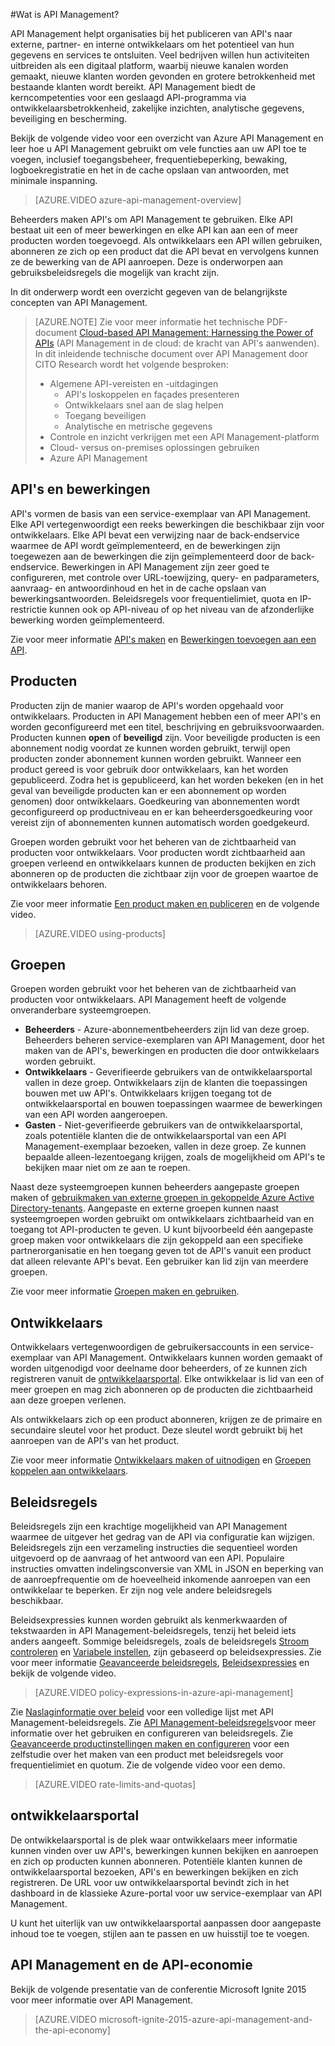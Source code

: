 <properties 
    pageTitle="Belangrijke concepten van API Management" 
    description="Meer informatie over API's, producten, rollen, groepen en andere belangrijke concepten van API Management." 
    services="api-management" 
    documentationCenter="" 
    authors="steved0x" 
    manager="erikre" 
    editor=""/>

<tags 
    ms.service="api-management" 
    ms.workload="mobile" 
    ms.tgt_pltfrm="na" 
    ms.devlang="na" 
    ms.topic="hero-article" 
    ms.date="08/09/2016" 
    ms.author="sdanie"/>

#Wat is API Management?

API Management helpt organisaties bij het publiceren van API's naar externe, partner- en interne ontwikkelaars om het potentieel van hun gegevens en services te ontsluiten. Veel bedrijven willen hun activiteiten uitbreiden als een digitaal platform, waarbij nieuwe kanalen worden gemaakt, nieuwe klanten worden gevonden en grotere betrokkenheid met bestaande klanten wordt bereikt. API Management biedt de kerncompetenties voor een geslaagd API-programma via ontwikkelaarsbetrokkenheid, zakelijke inzichten, analytische gegevens, beveiliging en bescherming.

Bekijk de volgende video voor een overzicht van Azure API Management en leer hoe u API Management gebruikt om vele functies aan uw API toe te voegen, inclusief toegangsbeheer, frequentiebeperking, bewaking, logboekregistratie en het in de cache opslaan van antwoorden, met minimale inspanning.

> [AZURE.VIDEO azure-api-management-overview]

Beheerders maken API's om API Management te gebruiken. Elke API bestaat uit een of meer bewerkingen en elke API kan aan een of meer producten worden toegevoegd. Als ontwikkelaars een API willen gebruiken, abonneren ze zich op een product dat die API bevat en vervolgens kunnen ze de bewerking van de API aanroepen. Deze is onderworpen aan gebruiksbeleidsregels die mogelijk van kracht zijn.

In dit onderwerp wordt een overzicht gegeven van de belangrijkste concepten van API Management.

>[AZURE.NOTE] Zie voor meer informatie het technische PDF-document [Cloud-based API Management: Harnessing the Power of APIs](http://j.mp/ms-apim-whitepaper) (API Management in de cloud: de kracht van API's aanwenden). In dit inleidende technische document over API Management door CITO Research wordt het volgende besproken: 
>
> - Algemene API-vereisten en -uitdagingen
>     - API's loskoppelen en façades presenteren
>     - Ontwikkelaars snel aan de slag helpen
>     - Toegang beveiligen
>     - Analytische en metrische gegevens
> - Controle en inzicht verkrijgen met een API Management-platform
> - Cloud- versus on-premises oplossingen gebruiken
> - Azure API Management

## <a name="apis"> </a>API's en bewerkingen

API's vormen de basis van een service-exemplaar van API Management. Elke API vertegenwoordigt een reeks bewerkingen die beschikbaar zijn voor ontwikkelaars. Elke API bevat een verwijzing naar de back-endservice waarmee de API wordt geïmplementeerd, en de bewerkingen zijn toegewezen aan de bewerkingen die zijn geïmplementeerd door de back-endservice. Bewerkingen in API Management zijn zeer goed te configureren, met controle over URL-toewijzing, query- en padparameters, aanvraag- en antwoordinhoud en het in de cache opslaan van bewerkingsantwoorden. Beleidsregels voor frequentielimiet, quota en IP-restrictie kunnen ook op API-niveau of op het niveau van de afzonderlijke bewerking worden geïmplementeerd.

Zie voor meer informatie [API's maken][] en [Bewerkingen toevoegen aan een API][].


## <a name="products"> </a> Producten

Producten zijn de manier waarop de API's worden opgehaald voor ontwikkelaars. Producten in API Management hebben een of meer API's en worden geconfigureerd met een titel, beschrijving en gebruiksvoorwaarden. Producten kunnen **open** of **beveiligd** zijn. Voor beveiligde producten is een abonnement nodig voordat ze kunnen worden gebruikt, terwijl open producten zonder abonnement kunnen worden gebruikt. Wanneer een product gereed is voor gebruik door ontwikkelaars, kan het worden gepubliceerd. Zodra het is gepubliceerd, kan het worden bekeken (en in het geval van beveiligde producten kan er een abonnement op worden genomen) door ontwikkelaars. Goedkeuring van abonnementen wordt geconfigureerd op productniveau en er kan beheerdersgoedkeuring voor vereist zijn of abonnementen kunnen automatisch worden goedgekeurd.

Groepen worden gebruikt voor het beheren van de zichtbaarheid van producten voor ontwikkelaars. Voor producten wordt zichtbaarheid aan groepen verleend en ontwikkelaars kunnen de producten bekijken en zich abonneren op de producten die zichtbaar zijn voor de groepen waartoe de ontwikkelaars behoren. 

Zie voor meer informatie [Een product maken en publiceren][] en de volgende video.

> [AZURE.VIDEO using-products]

## <a name="groups"> </a> Groepen

Groepen worden gebruikt voor het beheren van de zichtbaarheid van producten voor ontwikkelaars. API Management heeft de volgende onveranderbare systeemgroepen.

-   **Beheerders** - Azure-abonnementbeheerders zijn lid van deze groep. Beheerders beheren service-exemplaren van API Management, door het maken van de API's, bewerkingen en producten die door ontwikkelaars worden gebruikt.
-   **Ontwikkelaars** - Geverifieerde gebruikers van de ontwikkelaarsportal vallen in deze groep. Ontwikkelaars zijn de klanten die toepassingen bouwen met uw API's. Ontwikkelaars krijgen toegang tot de ontwikkelaarsportal en bouwen toepassingen waarmee de bewerkingen van een API worden aangeroepen.
-   **Gasten** - Niet-geverifieerde gebruikers van de ontwikkelaarsportal, zoals potentiële klanten die de ontwikkelaarsportal van een API Management-exemplaar bezoeken, vallen in deze groep. Ze kunnen bepaalde alleen-lezentoegang krijgen, zoals de mogelijkheid om API's te bekijken maar niet om ze aan te roepen.

Naast deze systeemgroepen kunnen beheerders aangepaste groepen maken of [gebruikmaken van externe groepen in gekoppelde Azure Active Directory-tenants](api-management-howto-aad.md#how-to-add-an-external-azure-active-directory-group). Aangepaste en externe groepen kunnen naast systeemgroepen worden gebruikt om ontwikkelaars zichtbaarheid van en toegang tot API-producten te geven. U kunt bijvoorbeeld één aangepaste groep maken voor ontwikkelaars die zijn gekoppeld aan een specifieke partnerorganisatie en hen toegang geven tot de API's vanuit een product dat alleen relevante API's bevat. Een gebruiker kan lid zijn van meerdere groepen.

Zie voor meer informatie [Groepen maken en gebruiken][].

## <a name="developers"> </a> Ontwikkelaars

Ontwikkelaars vertegenwoordigen de gebruikersaccounts in een service-exemplaar van API Management. Ontwikkelaars kunnen worden gemaakt of worden uitgenodigd voor deelname door beheerders, of ze kunnen zich registreren vanuit de [ontwikkelaarsportal][]. Elke ontwikkelaar is lid van een of meer groepen en mag zich abonneren op de producten die zichtbaarheid aan deze groepen verlenen.

Als ontwikkelaars zich op een product abonneren, krijgen ze de primaire en secundaire sleutel voor het product. Deze sleutel wordt gebruikt bij het aanroepen van de API's van het product.

Zie voor meer informatie [Ontwikkelaars maken of uitnodigen][] en [Groepen koppelen aan ontwikkelaars][].

## <a name="policies"> </a> Beleidsregels

Beleidsregels zijn een krachtige mogelijkheid van API Management waarmee de uitgever het gedrag van de API via configuratie kan wijzigen. Beleidsregels zijn een verzameling instructies die sequentieel worden uitgevoerd op de aanvraag of het antwoord van een API. Populaire instructies omvatten indelingsconversie van XML in JSON en beperking van de aanroepfrequentie om de hoeveelheid inkomende aanroepen van een ontwikkelaar te beperken. Er zijn nog vele andere beleidsregels beschikbaar.

Beleidsexpressies kunnen worden gebruikt als kenmerkwaarden of tekstwaarden in API Management-beleidsregels, tenzij het beleid iets anders aangeeft. Sommige beleidsregels, zoals de beleidsregels [Stroom controleren](https://msdn.microsoft.com/library/azure/dn894085.aspx#choose) en [Variabele instellen](https://msdn.microsoft.com/library/azure/dn894085.aspx#set-variable), zijn gebaseerd op beleidsexpressies. Zie voor meer informatie [Geavanceerde beleidsregels](https://msdn.microsoft.com/library/azure/dn894085.aspx#AdvancedPolicies), [Beleidsexpressies](https://msdn.microsoft.com/library/azure/dn910913.aspx) en bekijk de volgende video.

> [AZURE.VIDEO policy-expressions-in-azure-api-management]

Zie [Naslaginformatie over beleid][] voor een volledige lijst met API Management-beleidsregels. Zie [API Management-beleidsregels][]voor meer informatie over het gebruiken en configureren van beleidsregels. Zie [Geavanceerde productinstellingen maken en configureren][] voor een zelfstudie over het maken van een product met beleidsregels voor frequentielimiet en quotum. Zie de volgende video voor een demo.

> [AZURE.VIDEO rate-limits-and-quotas]

## <a name="developer-portal"> </a> ontwikkelaarsportal

De ontwikkelaarsportal is de plek waar ontwikkelaars meer informatie kunnen vinden over uw API's, bewerkingen kunnen bekijken en aanroepen en zich op producten kunnen abonneren. Potentiële klanten kunnen de ontwikkelaarsportal bezoeken, API's en bewerkingen bekijken en zich registreren. De URL voor uw ontwikkelaarsportal bevindt zich in het dashboard in de klassieke Azure-portal voor uw service-exemplaar van API Management.

U kunt het uiterlijk van uw ontwikkelaarsportal aanpassen door aangepaste inhoud toe te voegen, stijlen aan te passen en uw huisstijl toe te voegen.

## API Management en de API-economie

Bekijk de volgende presentatie van de conferentie Microsoft Ignite 2015 voor meer informatie over API Management.

> [AZURE.VIDEO microsoft-ignite-2015-azure-api-management-and-the-api-economy]

[API's en bewerkingen]: #apis
[Producten]: #products
[Groepen]: #groups
[Ontwikkelaars]: #developers
[Beleidsregels]: #policies
[ontwikkelaarsportal]: #developer-portal

[API's maken]: api-management-howto-create-apis.md
[Bewerkingen toevoegen aan een API]: api-management-howto-add-operations.md
[Een product maken en publiceren]: api-management-howto-add-products.md
[Groepen maken en gebruiken]: api-management-howto-create-groups.md
[Groepen koppelen aan ontwikkelaars]: api-management-howto-create-groups.md#associate-group-developer
[Geavanceerde productinstellingen maken en configureren]: api-management-howto-product-with-rules.md
[Ontwikkelaars maken of uitnodigen]: api-management-howto-create-or-invite-developers.md
[Naslaginformatie over beleid]: api-management-policy-reference.md
[API Management-beleidsregels]: api-management-howto-policies.md
[Service-exemplaar van API Management maken]: api-management-get-started.md#create-service-instance



 



<!--HONumber=ago16_HO4-->


